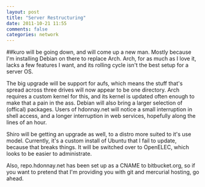 ```yaml
---
layout: post
title: "Server Restructuring"
date: 2011-10-21 11:55
comments: false
categories: network
---
```

##kuro will be going down, and will come up a new man.
Mostly because I'm installing Debian on there to replace Arch. Arch, for
as much as I love it, lacks a few features I want, and its rolling cycle
isn't the best setup for a server OS.
<!--more-->

The big upgrade will be support for aufs, which means the stuff that's
spread across three drives will now appear to be one directory. Arch
requires a custom kernel for this, and its kernel is updated often
enough to make that a pain in the ass. Debian will also bring a larger
selection of (offical) packages. Users of hdonnay.net will notice a
small interruption in shell access, and a longer interruption in web
services, hopefully along the lines of an hour.

Shiro will be getting an upgrade as well, to a distro more suited to
it's use model. Currently, it's a custom install of Ubuntu that I fail
to update, because that breaks things. It will be switched over to
OpenELEC, which looks to be easier to administrate.

Also, repo.hdonnay.net has been set up as a CNAME to bitbucket.org, so
if you want to pretend that I'm providing you with git and mercurial
hosting, go ahead.

